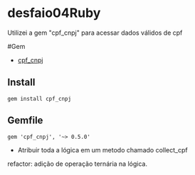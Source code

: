 # desfaio04Ruby

Utilizei a gem "cpf_cnpj" para acessar dados válidos de cpf

#Gem
  -  [cpf_cnpj](https://rubygems.org/search?query=cpf_cnpj)

  ## Install  

    gem install cpf_cnpj

  ## Gemfile

    gem 'cpf_cnpj', '~> 0.5.0'
    
  - Atribuir toda a lógica em um metodo chamado collect_cpf

refactor: adição de operação ternária na lógica.
